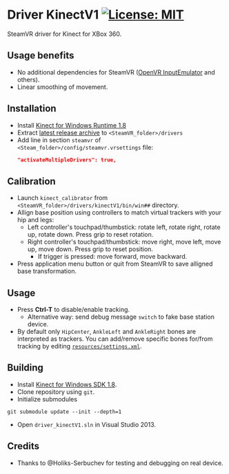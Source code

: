 # Driver KinectV1 [![License: MIT](https://img.shields.io/badge/License-MIT-yellow.svg)](https://opensource.org/licenses/MIT)

SteamVR driver for Kinect for XBox 360.

## Usage benefits
* No additional dependencies for SteamVR ([OpenVR InputEmulator](https://github.com/matzman666/OpenVR-InputEmulator) and others).
* Linear smoothing of movement. 

## Installation
* Install [Kinect for Windows Runtime 1.8](https://www.microsoft.com/en-us/download/details.aspx?id=40277)
* Extract [latest release archive](../../releases/latest) to `<SteamVR_folder>/drivers`
* Add line in section `steamvr` of `<Steam_folder>/config/steamvr.vrsettings` file:
  ```JSON
  "activateMultipleDrivers": true,
  ```

## Calibration
* Launch `kinect_calibrator` from `<SteamVR_folder>/drivers/kinectV1/bin/win##` directory.
* Allign base position using controllers to match virtual trackers with your hip and legs:
  * Left controller's touchpad/thumbstick: rotate left, rotate right, rotate up, rotate down. Press grip to reset rotation.
  * Right controller's touchpad/thumbstick: move right, move left, move up, move down. Press grip to reset position.
    * If trigger is pressed: move forward, move backward.
* Press application menu button or quit from SteamVR to save alligned base transformation.

## Usage
* Press **Ctrl-T** to disable/enable tracking.
  * Alternative way: send debug message `switch` to fake base station device.
* By default only `HipCenter`, `AnkleLeft` and `AnkleRight` bones are interpreted as trackers. You can add/remove specific bones for/from tracking by editing [`resources/settings.xml`](../master/resources/settings.xml).

## Building
* Install [Kinect for Windows SDK 1.8](https://www.microsoft.com/en-us/download/details.aspx?id=40278).
* Clone repository using `git`.
* Initialize submodules
```
git submodule update --init --depth=1
```
* Open `driver_kinectV1.sln` in Visual Studio 2013.

## Credits
* Thanks to @Holiks-Serbuchev for testing and debugging on real device.

